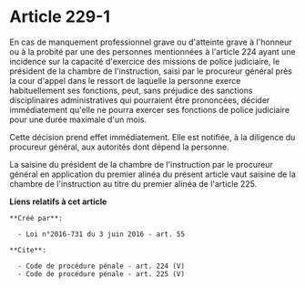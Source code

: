 # Article 229-1

En cas de manquement professionnel grave ou d'atteinte grave à l'honneur ou à la probité par une des personnes mentionnées à
l'article 224 ayant une incidence sur la capacité d'exercice des missions de police judiciaire, le président de la chambre de
l'instruction, saisi par le procureur général près la cour d'appel dans le ressort de laquelle la personne exerce
habituellement ses fonctions, peut, sans préjudice des sanctions disciplinaires administratives qui pourraient être
prononcées, décider immédiatement qu'elle ne pourra exercer ses fonctions de police judiciaire pour une durée maximale d'un
mois. 

Cette décision prend effet immédiatement. Elle est notifiée, à la diligence du procureur général, aux autorités dont dépend
la personne. 

La saisine du président de la chambre de l'instruction par le procureur général en application du premier alinéa du présent
article vaut saisine de la chambre de l'instruction au titre du premier alinéa de l'article 225.

**Liens relatifs à cet article**

	**Créé par**:

	  - Loi n°2016-731 du 3 juin 2016 - art. 55

	**Cite**:

	  - Code de procédure pénale - art. 224 (V)
	  - Code de procédure pénale - art. 225 (V)
